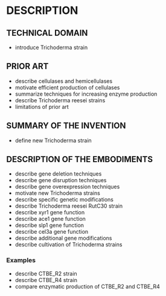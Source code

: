 # DESCRIPTION

## TECHNICAL DOMAIN

- introduce Trichoderma strain

## PRIOR ART

- describe cellulases and hemicellulases
- motivate efficient production of cellulases
- summarize techniques for increasing enzyme production
- describe Trichoderma reesei strains
- limitations of prior art

## SUMMARY OF THE INVENTION

- define new Trichoderma strain

## DESCRIPTION OF THE EMBODIMENTS

- describe gene deletion techniques
- describe gene disruption techniques
- describe gene overexpression techniques
- motivate new Trichoderma strains
- describe specific genetic modifications
- describe Trichoderma reesei RutC30 strain
- describe xyr1 gene function
- describe ace1 gene function
- describe slp1 gene function
- describe cel3a gene function
- describe additional gene modifications
- describe cultivation of Trichoderma strains

### Examples

- describe CTBE_R2 strain
- describe CTBE_R4 strain
- compare enzymatic production of CTBE_R2 and CTBE_R4

